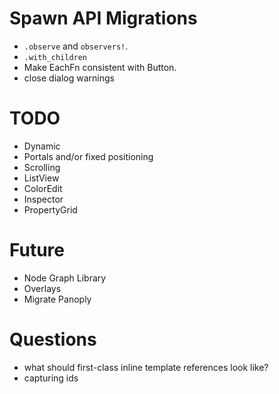 # Spawn API Migrations

- `.observe` and `observers!`.
- `.with_children`
- Make EachFn consistent with Button.
- close dialog warnings

# TODO

- Dynamic
- Portals and/or fixed positioning
- Scrolling
- ListView
- ColorEdit
- Inspector
- PropertyGrid

# Future

- Node Graph Library
- Overlays
- Migrate Panoply

# Questions

- what should first-class inline template references look like?
- capturing ids
